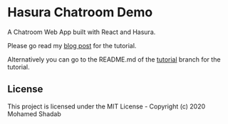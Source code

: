# Hasura Chatroom Demo

A Chatroom Web App built with React and Hasura.

Please go read my [blog post](https://statebait.github.io/blog/building-chatroom-with-hasura/) for the tutorial.

Alternatively you can go to the README.md of the [tutorial](https://github.com/statebait/hasura-chatroom-demo/tree/tutorial) branch for the tutorial.

## License

This project is licensed under the MIT License - Copyright (c) 2020 Mohamed Shadab
